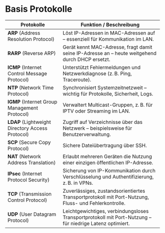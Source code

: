 # Basis Protokolle

| **Protokolle**                                    | **Funktion / Beschreibung**                                                                              |
| ------------------------------------------------ | -------------------------------------------------------------------------------------------------------- |
| **ARP** (Address Resolution Protocol)            | Löst IP-Adressen in MAC-Adressen auf – essenziell für Kommunikation im LAN.                              |
| **RARP** (Reverse ARP)                           | Gerät kennt MAC-Adresse, fragt damit seine IP-Adresse an – heute weitgehend durch DHCP ersetzt.          |
| **ICMP** (Internet Control Message Protocol)     | Unterstützt Fehlermeldungen und Netzwerkdiagnose (z. B. Ping, Traceroute).                               |
| **NTP** (Network Time Protocol)                  | Synchronisiert Systemzeitnetzweit – wichtig für Protokolle, Sicherheit, Logs.                            |
| **IGMP** (Internet Group Management Protocol)    | Verwaltert Multicast-Gruppen, z. B. für IPTV oder Streaming im LAN.                                      |
| **LDAP** (Lightweight Directory Access Protocol) | Zugriff auf Verzeichnisse über das Netzwerk – beispielsweise für Benutzerverwaltung.                     |
| **SCP** (Secure Copy Protocol)                   | Sichere Dateiübertragung über SSH.                                                                       |
| **NAT** (Network Address Translation)            | Erlaubt mehreren Geräten die Nutzung einer einzigen öffentlichen IP-Adresse.                             |
| **IPsec** (Internet Protocol Security)           | Sicherung von IP-Kommunikation durch Verschlüsselung und Authentifizierung, z. B. in VPNs.               |
| **TCP** (Transmission Control Protocol)          | Zuverlässiges, zustandsorientiertes Transportprotokoll mit Port-Nutzung, Fluss- und Fehlerkontrolle.     |
| **UDP** (User Datagram Protocol)                 | Leichtgewichtiges, verbindungsloses Transportprotokoll mit Port-Nutzung – für niedrige Latenz optimiert. |


